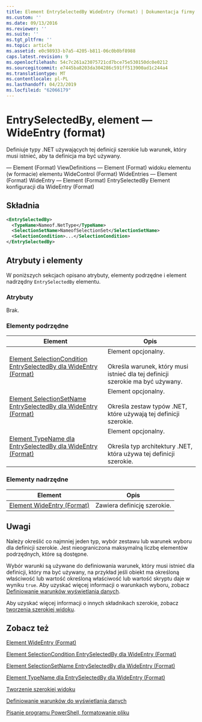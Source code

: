 ```yaml
---
title: Element EntrySelectedBy WideEntry (Format) | Dokumentacja firmy Microsoft
ms.custom: ''
ms.date: 09/13/2016
ms.reviewer: ''
ms.suite: ''
ms.tgt_pltfrm: ''
ms.topic: article
ms.assetid: e0c98933-b7a5-4205-b811-06c0b0bf8988
caps.latest.revision: 9
ms.openlocfilehash: 54c7c261a23075721cd7bce75e530150dc0e0212
ms.sourcegitcommit: e7445ba8203da304286c591ff513900ad1c244a4
ms.translationtype: MT
ms.contentlocale: pl-PL
ms.lasthandoff: 04/23/2019
ms.locfileid: "62066179"
---
```

# <a name="entryselectedby-element-for-wideentry-format"></a>EntrySelectedBy, element — WideEntry (format)

Definiuje typy .NET używających tej definicji szerokie lub warunek, który musi istnieć, aby ta definicja ma być używany.

— Element (Format) ViewDefinitions — Element (Format) widoku elementu (w formacie) elementu WideControl (Format) WideEntries — Element (Format) WideEntry — Element (Format) EntrySelectedBy Element konfiguracji dla WideEntry (Format)

## <a name="syntax"></a>Składnia

```xml
<EntrySelectedBy>
  <TypeName>Nameof.NetType</TypeName>
  <SelectionSetName>NameofSelectionSet</SelectionSetName>
  <SelectionCondition>...</SelectionCondition>
</EntrySelectedBy>
```

## <a name="attributes-and-elements"></a>Atrybuty i elementy

W poniższych sekcjach opisano atrybuty, elementy podrzędne i element nadrzędny `EntrySelectedBy` elementu.

### <a name="attributes"></a>Atrybuty

Brak.

### <a name="child-elements"></a>Elementy podrzędne

|Element|Opis|
|-------------|-----------------|
|[Element SelectionCondition EntrySelectedBy dla WideEntry (Format)](./selectioncondition-element-for-entryselectedby-for-widecontrol-format.md)|Element opcjonalny.<br /><br /> Określa warunek, który musi istnieć dla tej definicji szerokie ma być używany.|
|[Element SelectionSetName EntrySelectedBy dla WideEntry (Format)](./selectionsetname-element-for-entryselectedby-for-widecontrol-format.md)|Element opcjonalny.<br /><br /> Określa zestaw typów .NET, które używają tej definicji szerokie.|
|[Element TypeName dla EntrySelectedBy dla WideEntry (Format)](./typename-element-for-entryselectedby-for-wideentry-format.md)|Element opcjonalny.<br /><br /> Określa typ architektury .NET, która używa tej definicji szerokie.|

### <a name="parent-elements"></a>Elementy nadrzędne

|Element|Opis|
|-------------|-----------------|
|[Element WideEntry (Format)](./wideentry-element-for-widecontrol-format.md)|Zawiera definicję szerokie.|

## <a name="remarks"></a>Uwagi

Należy określić co najmniej jeden typ, wybór zestawu lub warunek wyboru dla definicji szerokie. Jest nieograniczona maksymalną liczbę elementów podrzędnych, które są dostępne.

Wybór warunki są używane do definiowania warunek, który musi istnieć dla definicji, który ma być używany, na przykład jeśli obiekt ma określoną właściwość lub wartość określoną właściwość lub wartość skryptu daje w wyniku `true`. Aby uzyskać więcej informacji o warunkach wyboru, zobacz [Definiowanie warunków wyświetlania danych](./defining-conditions-for-displaying-data.md).

Aby uzyskać więcej informacji o innych składnikach szerokie, zobacz [tworzenia szerokiej widoku](./creating-a-wide-view.md).

## <a name="see-also"></a>Zobacz też

[Element WideEntry (Format)](./wideentry-element-for-widecontrol-format.md)

[Element SelectionCondition EntrySelectedBy dla WideEntry (Format)](./selectioncondition-element-for-entryselectedby-for-widecontrol-format.md)

[Element SelectionSetName EntrySelectedBy dla WideEntry (Format)](./selectionsetname-element-for-entryselectedby-for-widecontrol-format.md)

[Element TypeName dla EntrySelectedBy dla WideEntry (Format)](./typename-element-for-entryselectedby-for-wideentry-format.md)

[Tworzenie szerokiej widoku](./creating-a-wide-view.md)

[Definiowanie warunków do wyświetlania danych](./defining-conditions-for-displaying-data.md)

[Pisanie programu PowerShell, formatowanie pliku](./writing-a-powershell-formatting-file.md)
